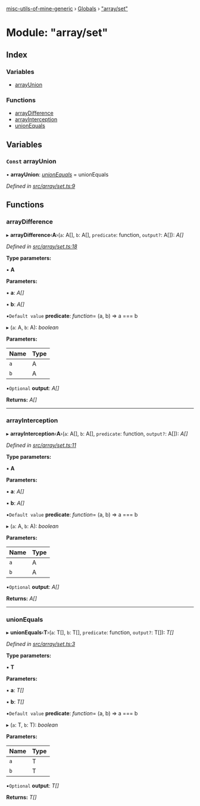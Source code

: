 [misc-utils-of-mine-generic](../README.md) › [Globals](../globals.md) › ["array/set"](_array_set_.md)

# Module: "array/set"

## Index

### Variables

* [arrayUnion](_array_set_.md#const-arrayunion)

### Functions

* [arrayDifference](_array_set_.md#arraydifference)
* [arrayInterception](_array_set_.md#arrayinterception)
* [unionEquals](_array_set_.md#unionequals)

## Variables

### `Const` arrayUnion

• **arrayUnion**: *[unionEquals](_array_set_.md#unionequals)* = unionEquals

*Defined in [src/array/set.ts:9](https://github.com/cancerberoSgx/misc-utils-of-mine/blob/31c2f04/misc-utils-of-mine-generic/src/array/set.ts#L9)*

## Functions

###  arrayDifference

▸ **arrayDifference**‹**A**›(`a`: A[], `b`: A[], `predicate`: function, `output?`: A[]): *A[]*

*Defined in [src/array/set.ts:18](https://github.com/cancerberoSgx/misc-utils-of-mine/blob/31c2f04/misc-utils-of-mine-generic/src/array/set.ts#L18)*

**Type parameters:**

▪ **A**

**Parameters:**

▪ **a**: *A[]*

▪ **b**: *A[]*

▪`Default value`  **predicate**: *function*= (a, b) => a === b

▸ (`a`: A, `b`: A): *boolean*

**Parameters:**

Name | Type |
------ | ------ |
`a` | A |
`b` | A |

▪`Optional`  **output**: *A[]*

**Returns:** *A[]*

___

###  arrayInterception

▸ **arrayInterception**‹**A**›(`a`: A[], `b`: A[], `predicate`: function, `output?`: A[]): *A[]*

*Defined in [src/array/set.ts:11](https://github.com/cancerberoSgx/misc-utils-of-mine/blob/31c2f04/misc-utils-of-mine-generic/src/array/set.ts#L11)*

**Type parameters:**

▪ **A**

**Parameters:**

▪ **a**: *A[]*

▪ **b**: *A[]*

▪`Default value`  **predicate**: *function*= (a, b) => a === b

▸ (`a`: A, `b`: A): *boolean*

**Parameters:**

Name | Type |
------ | ------ |
`a` | A |
`b` | A |

▪`Optional`  **output**: *A[]*

**Returns:** *A[]*

___

###  unionEquals

▸ **unionEquals**‹**T**›(`a`: T[], `b`: T[], `predicate`: function, `output?`: T[]): *T[]*

*Defined in [src/array/set.ts:3](https://github.com/cancerberoSgx/misc-utils-of-mine/blob/31c2f04/misc-utils-of-mine-generic/src/array/set.ts#L3)*

**Type parameters:**

▪ **T**

**Parameters:**

▪ **a**: *T[]*

▪ **b**: *T[]*

▪`Default value`  **predicate**: *function*= (a, b) => a === b

▸ (`a`: T, `b`: T): *boolean*

**Parameters:**

Name | Type |
------ | ------ |
`a` | T |
`b` | T |

▪`Optional`  **output**: *T[]*

**Returns:** *T[]*
